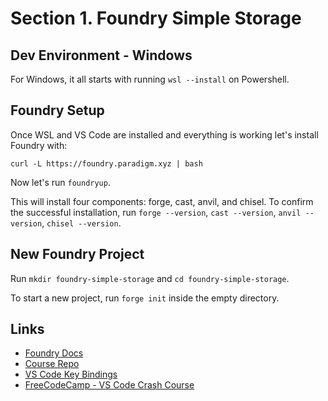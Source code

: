 # Section 1. Foundry Simple Storage

## Dev Environment - Windows

For Windows, it all starts with running `wsl --install` on Powershell.

## Foundry Setup

Once WSL and VS Code are installed and everything is working let's install Foundry with:

`curl -L https://foundry.paradigm.xyz | bash`

Now let's run `foundryup`.

This will install four components: forge, cast, anvil, and chisel. To confirm the successful installation, run `forge --version`, `cast --version`, `anvil --version`, `chisel --version`.

## New Foundry Project

Run `mkdir foundry-simple-storage` and `cd foundry-simple-storage`.

To start a new project, run `forge init` inside the empty directory.

## Links

- [Foundry Docs](https://book.getfoundry.sh/)
- [Course Repo](https://github.com/Cyfrin/Updraft/tree/main/courses/foundry)
- [VS Code Key Bindings](https://code.visualstudio.com/docs/getstarted/keybindings)
- [FreeCodeCamp - VS Code Crash Course](https://www.youtube.com/watch?v=WPqXP_kLzpo)
